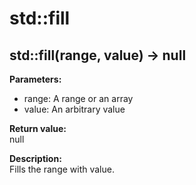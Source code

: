 # std::fill

## std::fill(range, value) -> null

**Parameters:** 
* range: A range or an array
* value: An arbitrary value

**Return value:**   
null  

**Description:**     
Fills the range with value.

